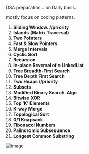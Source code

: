 

DSA preparation... on Daily basis. 

mostly focus on coding patterns. 

1. **Sliding Window.   //priority**
2. **Islands (Matrix Traversal)**
3. **Two Pointers**
4. **Fast & Slow Pointers**
5. **Merge Intervals**
6. **Cyclic Sort**
7. **Recursion**
8. **In-place Reversal of a LinkedList**
9. **Tree Breadth-First Search**
10. **Tree Depth First Search**
11. **Two Heaps //priority**
12. **Subsets**
13. **Modified Binary Search. Algo**
14. **Bitwise XOR**
15. **Top ‘K’ Elements**
16. **K-way Merge**
17. **Topological Sort**
18. **0/1 Knapsack**
19. **Fibonacci Numbers**
20. **Palindromic Subsequence**
21. **Longest Common Substring**





![image](https://user-images.githubusercontent.com/64272314/213103470-4414b84f-b3ea-453e-988e-92e9d4d0f5f5.png)
